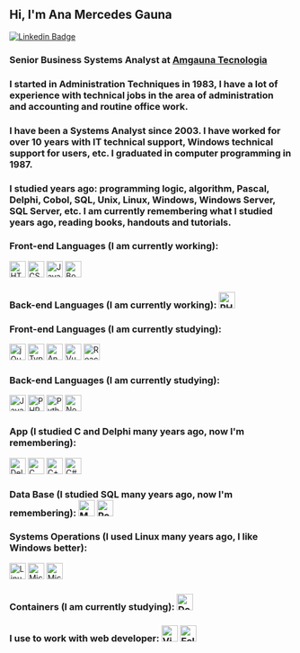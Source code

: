
## Hi, I'm Ana Mercedes Gauna

[![Linkedin Badge](https://img.shields.io/badge/-LinkedIn-blue?style=flat-square&logo=Linkedin&logoColor=white&link=https://www.linkedin.com/in/amgauna/)](https://www.linkedin.com/in/amgauna/) 

### Senior Business Systems Analyst at <a href="https://www.amgauna.com.br" target="_blank">Amgauna Tecnologia</a> 

### I started in Administration Techniques in 1983, I have a lot of experience with technical jobs in the area of administration and accounting and routine office work.
 
 
### I have been a Systems Analyst since 2003. I have worked for over 10 years with IT technical support, Windows technical support for users, etc. I graduated in computer programming in 1987. 

### I studied years ago: programming logic, algorithm, Pascal, Delphi, Cobol, SQL, Unix, Linux, Windows, Windows Server, SQL Server, etc. I am currently remembering what I studied years ago, reading books, handouts and tutorials.

### Front-end Languages (I am currently working):
<a href="https://www.w3.org/TR/html5/" title="HTML5"><img src="https://github.com/tomchen/stack-icons/blob/master/logos/html-5.svg" alt="HTML5" width="29px" height="29px"></a>
<a href="https://www.w3.org/TR/CSS/" title="CSS3"><img src="https://github.com/tomchen/stack-icons/blob/master/logos/css-3.svg" alt="CSS3" width="29px" height="29px"></a> 
<a href="https://developer.mozilla.org/en-US/docs/Web/JavaScript" title="JavaScript"><img src="https://github.com/tomchen/stack-icons/blob/master/logos/javascript.svg" alt="JavaScript" width="29px" height="29px"></a> 
<a href="https://getbootstrap.com/" title="Bootstrap"><img src="https://github.com/tomchen/stack-icons/blob/master/logos/bootstrap.svg" alt="Bootstrap" width="29px" height="29px"></a> 

### Back-end Languages (I am currently working): <a href="https://php.net/" title="PHP"><img src="https://github.com/tomchen/stack-icons/blob/master/logos/php.svg" alt="PHP" width="29px" height="29px"></a>

### Front-end Languages (I am currently studying):
<a><img src="https://github.com/tomchen/stack-icons/blob/master/logos/jquery-icon.svg" alt="jQuery" width="29px" height="29px"></a>
<a><img src="https://github.com/tomchen/stack-icons/blob/master/logos/typescript-icon.svg" alt="Typescript" width="29px" height="29px"></a>
<a><img src="https://github.com/tomchen/stack-icons/blob/master/logos/angular-icon.svg" alt="Angular" width="29px" height="29px"></a>
<a><img src="https://github.com/tomchen/stack-icons/blob/master/logos/vue.svg" alt="Vue.js" width="29px" height="29px"></a>
<a><img src="https://github.com/tomchen/stack-icons/blob/master/logos/react.svg" alt="React.js" width="29px" height="29px"></a>

### Back-end Languages (I am currently studying):
<a><img src="https://github.com/tomchen/stack-icons/blob/master/logos/java.svg" alt="Java" width="29px" height="29px"></a> 
<a><img src="https://github.com/tomchen/stack-icons/blob/master/logos/php.svg" alt="PHP" width="29px" height="29px"></a>
<a><img src="https://github.com/tomchen/stack-icons/blob/master/logos/python.svg" alt="Python" width="29px" height="29px"></a>
<a><img src="https://github.com/tomchen/stack-icons/blob/master/logos/nodejs-icon.svg" alt="Node.js" width="29px" height="29px"></a>

### App (I studied C and Delphi many years ago, now I'm remembering):
<a><img src="https://github.com/tomchen/stack-icons/blob/master/logos/delphi.svg" alt="Delphi" width="29px" height="29px"></a> 
<a><img src="https://github.com/tomchen/stack-icons/blob/master/logos/c.svg" alt="C" width="29px" height="29px"></a>
<a><img src="https://github.com/tomchen/stack-icons/blob/master/logos/c-sharp.svg" alt="C++" width="29px" height="29px"></a> 
<a><img src="https://github.com/tomchen/stack-icons/blob/master/logos/c-plusplus.svg" alt="C#" width="29px" height="29px"></a>

### Data Base (I studied SQL many years ago, now I'm remembering): <a><img src="https://github.com/tomchen/stack-icons/blob/master/logos/mysql.svg" alt="MySQL" width="29px" height="29px"></a>  <a><img src="https://github.com/tomchen/stack-icons/blob/master/logos/postgresql.svg" alt="PostgreSQL" width="29px" height="29px"></a>

### Systems Operations (I used Linux many years ago, I like Windows better):
<a><img src="https://github.com/tomchen/stack-icons/blob/master/logos/linux-tux.svg" alt="Linux" width="29px" height="29px"></a> 
<a><img src="https://github.com/tomchen/stack-icons/blob/master/logos/microsoft-windows.svg" alt="Microsoft Windows" width="29px" height="29px"></a> 
<a><img src="https://github.com/tomchen/stack-icons/blob/master/logos/azure-icon.svg" alt="Microsoft Azure" width="29px" height="29px"></a>

### Containers (I am currently studying): <a><img src="https://github.com/tomchen/stack-icons/blob/master/logos/docker-icon.svg" alt="Docker" width="29px" height="29px"></a>

### I use to work with web developer: <a href="https://code.visualstudio.com/" title="Visual Studio Code"><img src="https://github.com/tomchen/stack-icons/blob/master/logos/visual-studio-code.svg" alt="Visual Studio Code" width="29px" height="29px"></a> <a><img src="https://github.com/tomchen/stack-icons/blob/master/logos/eclipse.svg" alt="Eclipse" width="29px" height="29px"></a>


